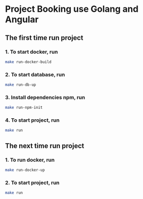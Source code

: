 # Project Booking use Golang and Angular

## The first time run project

### 1. To start docker, run

```bash
make run-docker-build
```

### 2. To start database, run

```bash
make run-db-up
```

### 3. Install dependencies npm, run

```bash
make run-npm-init
```

### 4. To start project, run

```bash
make run
```

## The next time run project

### 1. To run docker, run

```bash
make run-docker-up
```

### 2. To start project, run

```bash
make run
```
